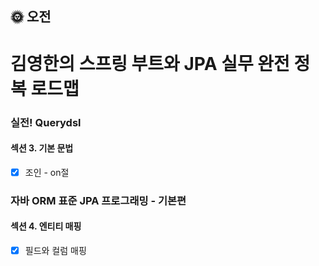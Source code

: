 ## :sun_with_face: 오전

# 김영한의 스프링 부트와 JPA 실무 완전 정복 로드맵
### 실전! Querydsl
#### 섹션 3. 기본 문법
- [x] 조인 - on절

### 자바 ORM 표준 JPA 프로그래밍 - 기본편
#### 섹션 4. 엔티티 매핑
- [x] 필드와 컬럼 매핑